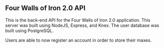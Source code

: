 ## Four Walls of Iron 2.0 API

This is the back-end API for the Four Walls of Iron 2.0 application. This server was built using NodeJS, Express, and Knex.
The user database was built using PostgreSQL.

Users are able to now register an account in order to store their maxes.
